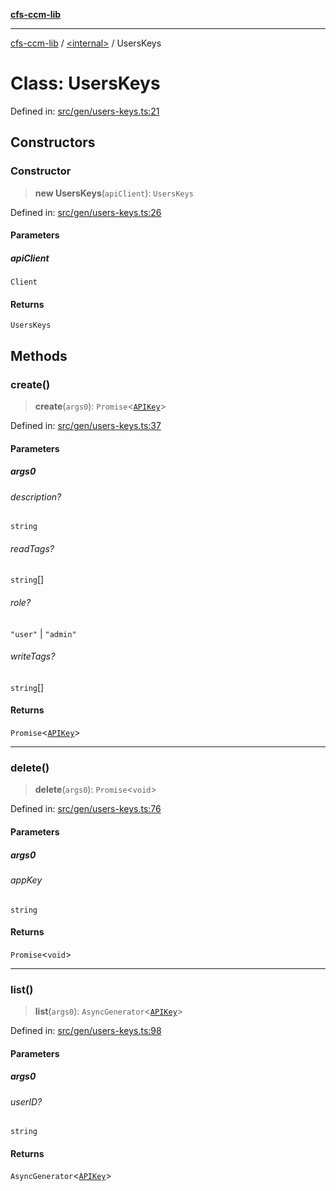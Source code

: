 [**cfs-ccm-lib**](../../README.md)

***

[cfs-ccm-lib](../../README.md) / [\<internal\>](../README.md) / UsersKeys

# Class: UsersKeys

Defined in: [src/gen/users-keys.ts:21](#)

## Constructors

### Constructor

> **new UsersKeys**(`apiClient`): `UsersKeys`

Defined in: [src/gen/users-keys.ts:26](#)

#### Parameters

##### apiClient

`Client`

#### Returns

`UsersKeys`

## Methods

### create()

> **create**(`args0`): `Promise`\<[`APIKey`](../../type-aliases/APIKey.md)\>

Defined in: [src/gen/users-keys.ts:37](#)

#### Parameters

##### args0

###### description?

`string`

###### readTags?

`string`[]

###### role?

`"user"` \| `"admin"`

###### writeTags?

`string`[]

#### Returns

`Promise`\<[`APIKey`](../../type-aliases/APIKey.md)\>

***

### delete()

> **delete**(`args0`): `Promise`\<`void`\>

Defined in: [src/gen/users-keys.ts:76](#)

#### Parameters

##### args0

###### appKey

`string`

#### Returns

`Promise`\<`void`\>

***

### list()

> **list**(`args0`): `AsyncGenerator`\<[`APIKey`](../../type-aliases/APIKey.md)\>

Defined in: [src/gen/users-keys.ts:98](#)

#### Parameters

##### args0

###### userID?

`string`

#### Returns

`AsyncGenerator`\<[`APIKey`](../../type-aliases/APIKey.md)\>
